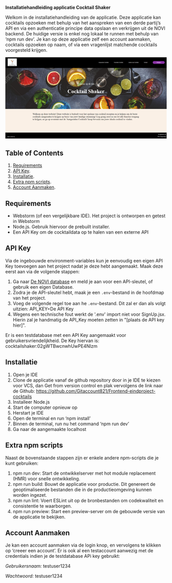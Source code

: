 **Installatiehandleiding applicatie Cocktail Shaker**

Welkom in de installatiehandleiding van de applicatie. Deze applicatie kan cocktails opzoeken met behulp van het aanspreken van een derde partij’s API en via een authenticatie principe data opslaan en verkrijgen uit de NOVI backend. De huidige versie is enkel nog lokaal te runnen met behulp van ‘npm run dev’. Je kan op deze applicatie zelf een account aanmaken, cocktails opzoeken op naam, of via een vragenlijst matchende cocktails voorgesteld krijgen.

![img.png](ReadmePicture.png)

## Table of Contents
1. [Requirements](#requirements)
2. [API Key](#api-key).
3. [Installatie](#installatie).
4. [Extra npm scripts](#extra-npm-scripts).
5. [Account Aanmaken](#account-aanmaken).

## Requirements

- Webstorm (of een vergelijkbare IDE). Het project is ontworpen en getest in Webstorm
- Node.js. Gebruik hiervoor de prebuilt installer.
- Een API Key om de cocktaildata op te halen van een externe API

## API Key 

Via de ingebouwde environment-variables kun je eenvoudig een eigen API Key toevoegen aan het project nadat je deze hebt aangemaakt. Maak deze eerst aan via de volgende stappen:

1. Ga naar [De NOVI database](https://novi.datavortex.nl/) en meld je aan voor een API-sleutel, of gebruik een eigen Database.
2. Zodra je de API-sleutel hebt, maak je een `.env`-bestand in de hoofdmap van het project.
3. Voeg de volgende regel toe aan he `.env`-bestand. Dit zal er dan als volgt uitzien: API_KEY=De API Key
4. Wegens een technische fout werkt de '.env' import niet voor SignUp.jsx. Hierin zal je handmatig de API_Key moeten zetten in "[plaats de API key hier]". 

Er is een testdatabase met een API Key aangemaakt voor gebruikersvriendelijkheid. De Key hiervan is: cocktailshaker:02gWTBwcnwhUwPE4NIzm

## Installatie

1. Open je IDE
2. Clone de applicatie vanaf de github repository door in je IDE te kiezen voor VCS, dan Get from version control en plak vervolgens de link naar de Github: https://github.com/Gitaccount821/Frontend-eindproject-cocktails
3. Installeer Node.js
4. Start de computer opnieuw op
5. Herstart je IDE
6. Open de terminal en run ‘npm install’
7. Binnen de terminal, run nu het command ‘npm run dev’
8. Ga naar de aangemaakte localhost

## Extra npm scripts

Naast de bovenstaande stappen zijn er enkele andere npm-scripts die je kunt gebruiken:

1) npm run dev: Start de ontwikkelserver met hot module replacement (HMR) voor snelle ontwikkeling.
2) npm run build: Bouwt de applicatie voor productie. Dit genereert de geoptimaliseerde bestanden die in de productieomgeving kunnen worden ingezet.
3) npm run lint: Voert ESLint uit op de bronbestanden om codekwaliteit en consistentie te waarborgen.
4) npm run preview: Start een preview-server om de gebouwde versie van de applicatie te bekijken.

## Account Aanmaken

Je kan een account aanmaken via de login knop, en vervolgens te klikken op ‘creeer een account’. Er is ook al een testaccount aanwezig met de credentials indien je de testdatabase APi key gebruikt:

_Gebruikersnaam:_ testuser1234

_Wachtwoord:_ testuser1234
